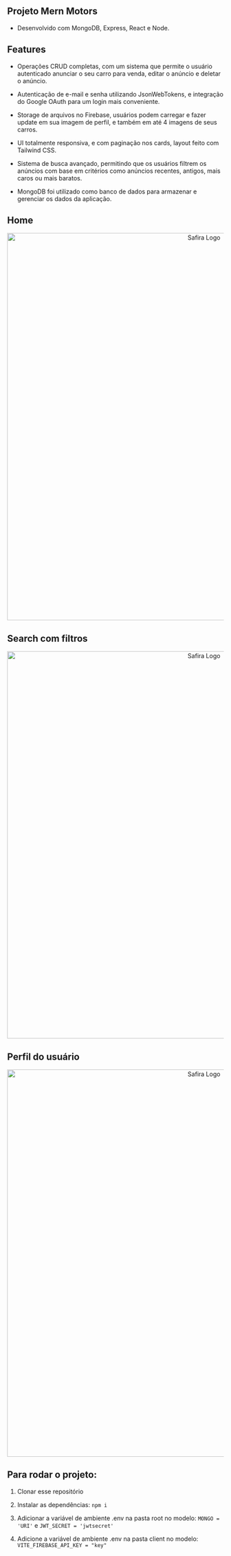## Projeto Mern Motors

- Desenvolvido com MongoDB, Express, React e Node.

## Features

- Operações CRUD completas, com um sistema que permite o usuário autenticado anunciar o seu carro para venda, editar o anúncio e deletar o anúncio.

- Autenticação de e-mail e senha utilizando JsonWebTokens, e integração do Google OAuth para um login mais conveniente.

- Storage de arquivos no Firebase, usuários podem carregar e fazer update em sua imagem de perfil, e também em até 4 imagens de seus carros.

- UI totalmente responsiva, e com paginação nos cards, layout feito com Tailwind CSS.

- Sistema de busca avançado, permitindo que os usuários filtrem os anúncios com base em critérios como anúncios recentes, antigos, mais caros ou mais baratos. 

- MongoDB foi utilizado como banco de dados para armazenar e gerenciar os dados da aplicação. 

## Home
<p align="center">
  <img alt="Safira Logo" src="https://i.imgur.com/3cJDbSu.png" width="900" alt="Safira Theme Logo" /> 
</p>

## Search com filtros
<p align="center">
  <img alt="Safira Logo" src="https://i.imgur.com/bD0Tu6q.png" width="900" alt="Safira Theme Logo" />
</p>

## Perfil do usuário
<p align="center">
  <img alt="Safira Logo" src="https://i.imgur.com/T4TM5tO.png" width="900" alt="Safira Theme Logo" />
</p>

## Para rodar o projeto:

1. Clonar esse repositório
2. Instalar as dependências: `npm i`
   
3. Adicionar a variável de ambiente .env na pasta root no modelo:
`MONGO = 'URI'` e `JWT_SECRET = 'jwtsecret'`

4. Adicione a variável de ambiente .env na pasta client no modelo:
`VITE_FIREBASE_API_KEY = "key"`
